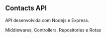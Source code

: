 ## Contacts API

API desenvolvida com Nodejs e Express.

Middlewares, Controllers, Repositories e Rotas
